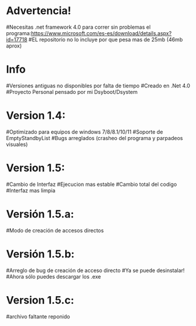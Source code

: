 # Advertencia!

#Necesitas .net framework 4.0 para correr sin problemas el programa:https://www.microsoft.com/es-es/download/details.aspx?id=17718
#EL repositorio no lo incluye por que pesa mas de 25mb (46mb aprox)

# Info

#Versiones antiguas no disponibles por falta de tiempo
#Creado en .Net 4.0
#Proyecto Personal pensado por mi Dsyboot/Dsystem

# Version 1.4: 

#Optimizado para equipos de windows 7/8/8.1/10/11
#Soporte de EmptyStandbyList
#Bugs arreglados (crasheo del programa y parpadeos visuales)

# Version 1.5:

#Cambio de Interfaz
#Ejecucion mas estable
#Cambio total del codigo
#Interfaz mas limpia

# Versión 1.5.a:

#Modo de creación de accesos directos

# Versión 1.5.b:

#Arreglo de bug de creación de acceso directo
#Ya se puede desinstalar!
#Ahora sólo puedes descargar los .exe

# Version 1.5.c:

#archivo faltante reponido
